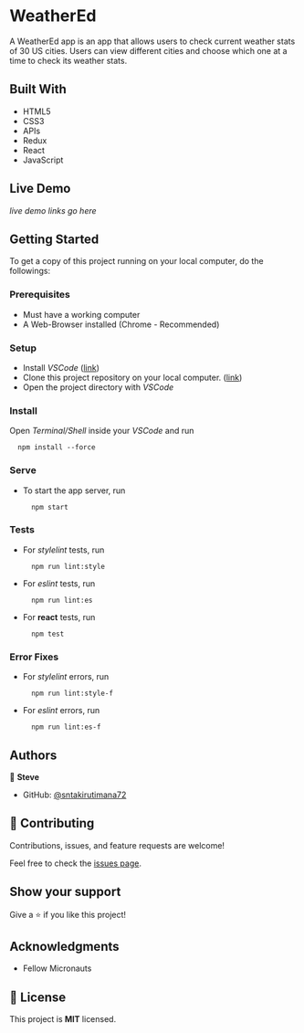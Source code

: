 # WeatherEd

A WeatherEd app is an app that allows users to check current weather stats of 30 US cities. Users can view different cities and choose which one at a time to check its weather stats.


## Built With

- HTML5
- CSS3
- APIs
- Redux
- React
- JavaScript


## Live Demo

_live demo links go here_


## Getting Started

To get a copy of this project running on your local computer, do the followings:

### Prerequisites

- Must have a working computer
- A Web-Browser installed (Chrome - Recommended)

### Setup

- Install _VSCode_ ([link](https://code.visualstudio.com/download))
- Clone this project repository on your local computer. ([link](../../))
- Open the project directory with _VSCode_

### Install

Open _Terminal/Shell_ inside your _VSCode_ and run
  ```
    npm install --force
  ```

### Serve

- To start the app server, run
  ```
    npm start
  ```

### Tests

- For _stylelint_ tests, run
  ```
    npm run lint:style
  ```
- For _eslint_ tests, run
  ```
    npm run lint:es
  ```
- For __react__ tests, run
  ```
    npm test
  ```

### Error Fixes

- For _stylelint_ errors, run
  ```
    npm run lint:style-f
  ```
- For _eslint_ errors, run
  ```
    npm run lint:es-f
  ```


## Authors

👤 **Steve**

- GitHub: [@sntakirutimana72](../../../)

## 🤝 Contributing

Contributions, issues, and feature requests are welcome!

Feel free to check the [issues page](../../issues/).

## Show your support

Give a ⭐️ if you like this project!

## Acknowledgments

- Fellow Micronauts

## 📝 License

This project is **MIT** licensed.
